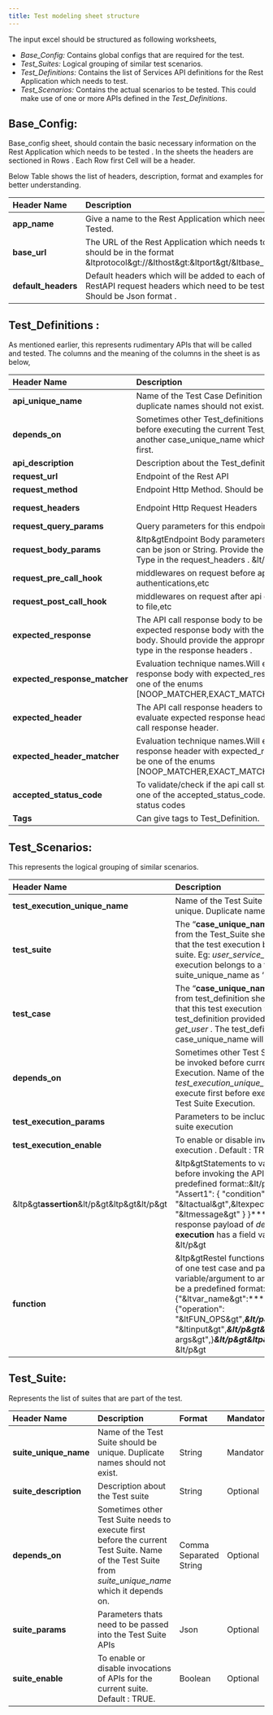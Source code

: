 ```yaml
---
title: Test modeling sheet structure
---
```


The input excel should be structured as following worksheets,

- *Base_Config:*  Contains global configs that are required for the test. 
- *Test_Suites:*  Logical grouping of similar test scenarios.
- *Test_Definitions:* Contains the list of Services API definitions for the Rest Application which needs to test.
- *Test_Scenarios:* Contains the actual scenarios to be tested. This could make use of one or more APIs defined in the _Test_Definitions_.

## Base_Config:

Base_config sheet, should contain the basic necessary information on the Rest Application which needs to be tested . In the sheets the headers are sectioned in Rows . Each Row first Cell will be a header.

Below Table shows the list of headers, description, format and examples for better understanding.

|**Header Name**|**Description**|**Format**|**Mandatory**|**Examples**|
| :- | :- | :- | :- | :- |
|**app\_name**|Give a name to the Rest Application which needs to be Tested. |String|Optional|PetStore Test Application|
|**base\_url**|The URL of the Rest Application which needs to test, should be in the format &ltprotocol&gt://&lthost&gt:&ltport&gt/&ltbase\_path&gt|String|Mandatory|&lthttps://petstore.swagger.io/v2&gt|
|**default\_headers**|Default headers which will be added to each of the RestAPI request headers which need to be tested. Should be Json format .|Json|Optional|{"Content-Type":"application/json","Accept":"application/json"}|

## Test_Definitions :

As mentioned earlier, this represents rudimentary APIs that will be called and tested. The columns and the meaning of the columns in the sheet is as below,


|**Header Name**|**Description**|**format**|**Mandatory**|**Example**|
| :- | :- | :- | :- | :- |
|**api\_unique\_name**|Name of the Test Case Definition . Should be unique, duplicate names should not exist.|String|Mandatory|create\_user|
|**depends\_on**|Sometimes other Test\_definitions need to be executed before executing the current Test\_definition . Includes another case\_unique\_name which needs to be executed first. |Comma separated strings|optional|get\_user,login\_user|
|**api\_description**|Description about the Test\_definition|String|optional|API for fetching the information of all users. |
|**request\_url**|Endpoint of the Rest API|String|Mandatory|/user|
|**request\_method**|Endpoint Http Method. Should be one of HTTP Methods|String|Mandatory|POST|
|**request\_headers**|Endpoint Http Request Headers|Json|Optional|{"Content-Type":"application/json","Accept":"application/json"}|
|**request\_query\_params**|Query parameters for this endpoint|Json|Optional|{"user:"Tom","index":2}|
|**request\_body\_params**|&ltp&gtEndpoint Body parameters .&lt/p&gt&ltp&gtFormat can be json or String. Provide the appropriate Content-Type in the request\_headers . &lt/p&gt|Json / String|Optional|{"id": 1,"email": "noreply@gmail.com","phone": "99999999999"}|
|**request\_pre\_call\_hook**|middlewares on request before api call like authentications,etc   |Json|optional|{}|
|**request\_post\_call\_hook**|middlewares on request after api call like writing response to file,etc|Json|optional|{}|
|**expected\_response**|The API call response body to be expected, Will evaluate expected response body with the actual api call response body. Should provide the appropriate response content-type in the response headers .  |Json/String|Optional|{ "id": 1,"email": "noreply@gmail.com","phone": "99999999999"}|
|**expected\_response\_matcher**|Evaluation technique names.Will evaluate the api  response body with expected\_response body. should be one of the enums [NOOP\_MATCHER,EXACT\_MATCHER,PARTIAL\_MATCHER] |Enum of [NOOP\_MATCHER,EXACT\_MATCHER,PARTIAL\_MATCHER]|Mandatory|EXACT\_MATCHER|
|**expected\_header**|The API call response headers to be expected.Will evaluate expected response header with the actual api call response header.  |Json|Optional|{"Content-Type":"application/json","Server":"Jetty"}|
|**expected\_header\_matcher**|Evaluation technique names.Will evaluate the api response header with expected\_response header. should be one of the enums [NOOP\_MATCHER,EXACT\_MATCHER,PARTIAL\_MATCHER] |Enum of [NOOP\_MATCHER,EXACT\_MATCHER,PARTIAL\_MATCHER]|Mandatory|NOOP\_MATCHER|
|**accepted\_status\_code**|To validate/check if the api call status code is within the one of the accepted\_status\_code. Should be one or list of status codes |Comma separated numbers|Mandatory|201|
|**Tags**|Can give tags to Test\_Definition.|Comma separated String|Optional|UserService|

## Test_Scenarios:
This represents the logical grouping of similar scenarios.

|**Header Name**|**Description**|**Format**|**Mandatory**|**Examples**|
| :- | :- | :- | :- | :- |
|**test\_execution\_unique\_name**|Name of the Test Suite Execution. should be unique. Duplicate names should not exist.   |String|Mandatory|get\_user\_exec|
|**test\_suite**|The “**case\_unique\_name”** field value read from the Test\_Suite sheets. Need to define that the test execution belongs to which test suite. Eg: *user\_service\_suite.*   This test suite execution belongs to a test suite with suite\_unique\_name as ‘user\_service\_suite’.|String|Mandatory|user\_service\_suite|
|**test\_case**|The “**case\_unique\_name”** field value read from test\_definition sheets. Need to define that this test execution will be invoking test\_definition provided in this field. Eg: *get\_user* . The test\_definition with ‘get\_user’ case\_unique\_name  will be invoked for testing.|String|Mandatory|get\_user|
|**depends\_on**|Sometimes other Test Suite Execution should be invoked before current Test Suite Execution. Name of the *test\_execution\_unique\_name* which should execute first before executioning the current Test Suite Execution. |Comma separated String|Optional|create\_user\_exec|
|**test\_execution\_params**|Parameters to be included to the current Test suite execution|Json|Optional|{"user\_name" : "Kim"}|
|**test\_execution\_enable**|To enable or disable invocations of test suite execution . Default : TRUE.|Boolean|Optional|TRUE|
|&ltp&gt**assertion**&lt/p&gt&ltp&gt&lt/p&gt|&ltp&gtStatements to validate the assertion before invoking the API calls . Should be a predefined format::&lt/p&gt&ltp&gt***{   "Assert1": { 	"condition": [   	"&ltassert\_type&gt",  "&ltactual&gt",&ltexpected&gt	], "message": "&ltmessage&gt"   } }*** . eg: To check if the response payload of *depends\_on*’s **test suite execution** has a field value as expected. &lt/p&gt|Json|Optional|&ltp&gt{ "Assert1": {&lt/p&gt&ltp&gt"condition": [ 	"equal", "${user\_exec.user\_api.response[0].name}",  	"Tom"],"message": "Validation success"&lt/p&gt&ltp&gt`  `},&lt/p&gt&ltp&gt`  `"Assert2": {"condition": [&lt/p&gt&ltp&gt"not\_null",&lt/p&gt&ltp&gt"${user\_exec.user\_api.response[0].id}"],"message": "Validation success"&lt/p&gt&ltp&gt`  `}&lt/p&gt&ltp&gt}&lt/p&gt|
|**function**|&ltp&gtRestel functions to modify the payloads of one test case and pass as variable/argument to another test case.Should be a predefined format::&lt/p&gt&ltp&gt***{"&ltvar\_name&gt":*** &lt/p&gt&ltp&gt***{"operation": "&ltFUN\_OPS&gt",***&lt/p&gt&ltp&gt***"data": "&ltinput&gt",***&lt/p&gt&ltp&gt***"args": "&ltother args&gt",}***&lt/p&gt&ltp&gt***}***&lt/p&gt&ltp&gt &lt/p&gt|Json|Optional|&ltp&gt{&lt/p&gt&ltp&gt`  `"val": {&lt/p&gt&ltp&gt"operation": "remove",&lt/p&gt&ltp&gt`	`"data": "${get\_pet\_exec.get\_pet.response.groups[0]}"&lt/p&gt&ltp&gt`  `}&lt/p&gt&ltp&gt}&lt/p&gt|

## Test_Suite:

Represents the list of suites that are part of the test.

|**Header Name**|**Description**|**Format**|**Mandatory**|**Examples**|
| :- | :- | :- | :- | :- |
|**suite\_unique\_name**|Name of the Test Suite should be unique. Duplicate names should not exist.   |String|Mandatory|user\_service\_suite|
|**suite\_description**|Description about the Test suite|String|Optional|Suite to evaluate a positive flow of user\_service.|
|**depends\_on**|Sometimes other Test Suite needs to execute first before the current Test Suite. Name of the Test Suite from *suite\_unique\_name* which it depends on.  |Comma Separated String|Optional|user\_registration\_suite,user\_validation\_suite|
|**suite\_params**|Parameters thats need to be passed into the Test Suite APIs|Json|Optional|{"user":"John"}|
|**suite\_enable**|To enable or disable invocations of APIs for the current suite. Default : TRUE.|Boolean|Optional|TRUE|